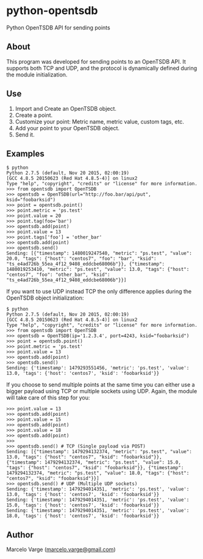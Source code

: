 # python-opentsdb
Python OpenTSDB API for sending points

## About
This program was developed for sending points to an OpenTSDB API. It supports both TCP and UDP, and the protocol is dynamically defined during the module initialization.

## Use

1. Import and Create an OpenTSDB object.
2. Create a point.
3. Customize your point: Metric name, metric value, custom tags, etc.
4. Add your point to your OpenTSDB object.
5. Send it.

## Examples

```
$ python
Python 2.7.5 (default, Nov 20 2015, 02:00:19) 
[GCC 4.8.5 20150623 (Red Hat 4.8.5-4)] on linux2
Type "help", "copyright", "credits" or "license" for more information.
>>> from opentsdb import OpenTSDB
>>> opentsdb = OpenTSDB(url="http://foo.bar/api/put", ksid="foobarksid")
>>> point = opentsdb.point()
>>> point.metric = 'ps.test'
>>> point.value = 20
>>> point.tag(foo='bar')
>>> opentsdb.add(point)
>>> point.value = 13
>>> point.tags['foo'] = 'other_bar'
>>> opentsdb.add(point)
>>> opentsdb.send()
Sending: [{"timestamp": 1480019247540, "metric": "ps.test", "value": 20.0, "tags": {"host": "centos7", "foo": "bar", "ksid": "ts_e4ad726b_55ea_4f12_9408_eddcbe68006b"}}, {"timestamp": 1480019253410, "metric": "ps.test", "value": 13.0, "tags": {"host": "centos7", "foo": "other_bar", "ksid": "ts_e4ad726b_55ea_4f12_9408_eddcbe68006b"}}]
```

If you want to use UDP instead TCP the only difference applies during the OpenTSDB object initialization:

```
$ python
Python 2.7.5 (default, Nov 20 2015, 02:00:19) 
[GCC 4.8.5 20150623 (Red Hat 4.8.5-4)] on linux2
Type "help", "copyright", "credits" or "license" for more information.
>>> from opentsdb import OpenTSDB
>>> opentsdb = OpenTSDB(ip='1.2.3.4', port=4243, ksid="foobarksid")
>>> point = opentsdb.point()
>>> point.metric = 'ps.test'
>>> point.value = 13
>>> opentsdb.add(point)
>>> opentsdb.send()
Sending: {'timestamp': 1479293551456, 'metric': 'ps.test', 'value': 13.0, 'tags': {'host': 'centos7', 'ksid': 'foobarksid'}}
```

If you choose to send multiple points at the same time you can either use a bigger payload using TCP or multiple sockets using UDP. Again, the module will take care of this step for you:

```
>>> point.value = 13
>>> opentsdb.add(point)
>>> point.value = 15
>>> opentsdb.add(point)
>>> point.value = 18
>>> opentsdb.add(point)
>>>
>>> opentsdb.send() # TCP (Single payload via POST)
Sending: [{"timestamp": 1479294132374, "metric": "ps.test", "value": 13.0, "tags": {"host": "centos7", "ksid": "foobarksid"}}, {"timestamp": 1479294132374, "metric": "ps.test", "value": 15.0, "tags": {"host": "centos7", "ksid": "foobarksid"}}, {"timestamp": 1479294132374, "metric": "ps.test", "value": 18.0, "tags": {"host": "centos7", "ksid": "foobarksid"}}]
>>> opentsdb.send() # UDP (Multiple UDP sockets)
Sending: {'timestamp': 1479294014351, 'metric': 'ps.test', 'value': 13.0, 'tags': {'host': 'centos7', 'ksid': 'foobarksid'}}
Sending: {'timestamp': 1479294014351, 'metric': 'ps.test', 'value': 15.0, 'tags': {'host': 'centos7', 'ksid': 'foobarksid'}}
Sending: {'timestamp': 1479294014351, 'metric': 'ps.test', 'value': 18.0, 'tags': {'host': 'centos7', 'ksid': 'foobarksid'}}
```

## Author

Marcelo Varge
(marcelo.varge@gmail.com)
